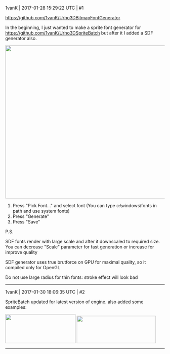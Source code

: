 1vanK | 2017-01-28 15:29:22 UTC | #1

  https://github.com/1vanK/Urho3DBitmapFontGenerator

In the beginning, I just wanted to make a sprite font generator for https://github.com/1vanK/Urho3DSpriteBatch but after it I added a SDF generator also.

<img src="//cdck-file-uploads-global.s3.dualstack.us-west-2.amazonaws.com/standard17/uploads/urho3d/original/1X/ea70529e9eb3eaa1b6ca9ba5364af98c9ee5f323.png" width="690" height="482">

1) Press "Pick Font..." and select font (You can type c:\windows\fonts in path and use system fonts)
2) Press "Generate"
3) Press "Save"

P.S.

SDF fonts render with large scale and after it downscaled to required size. You can decrease "Scale" parameter for fast generation or increase for improve quality

SDF generator uses true brutforce on GPU for maximal quality, so it compiled only for OpenGL

Do not use large radius for thin fonts: stroke effect will look bad

-------------------------

1vanK | 2017-01-30 18:06:35 UTC | #2

SpriteBatch updated for latest version of engine. also added some examples:

<img src="//cdck-file-uploads-global.s3.dualstack.us-west-2.amazonaws.com/standard17/uploads/urho3d/original/1X/f1f61cbb85400f55c39ec3c4e360f9828edcb6bd.png" width="222" height="91">

<img src="//cdck-file-uploads-global.s3.dualstack.us-west-2.amazonaws.com/standard17/uploads/urho3d/original/1X/046e52fa379cc45733a710cb41fab67609d2d919.png" width="250" height="86">

-------------------------

